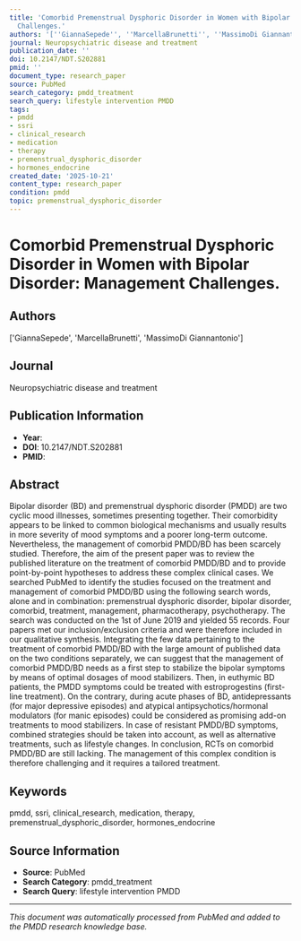 ```yaml
---
title: 'Comorbid Premenstrual Dysphoric Disorder in Women with Bipolar Disorder: Management
  Challenges.'
authors: '[''GiannaSepede'', ''MarcellaBrunetti'', ''MassimoDi Giannantonio'']'
journal: Neuropsychiatric disease and treatment
publication_date: ''
doi: 10.2147/NDT.S202881
pmid: ''
document_type: research_paper
source: PubMed
search_category: pmdd_treatment
search_query: lifestyle intervention PMDD
tags:
- pmdd
- ssri
- clinical_research
- medication
- therapy
- premenstrual_dysphoric_disorder
- hormones_endocrine
created_date: '2025-10-21'
content_type: research_paper
condition: pmdd
topic: premenstrual_dysphoric_disorder
---
```


# Comorbid Premenstrual Dysphoric Disorder in Women with Bipolar Disorder: Management Challenges.

## Authors
['GiannaSepede', 'MarcellaBrunetti', 'MassimoDi Giannantonio']

## Journal
Neuropsychiatric disease and treatment

## Publication Information
- **Year**: 
- **DOI**: 10.2147/NDT.S202881
- **PMID**: 

## Abstract
Bipolar disorder (BD) and premenstrual dysphoric disorder (PMDD) are two cyclic mood illnesses, sometimes presenting together. Their comorbidity appears to be linked to common biological mechanisms and usually results in more severity of mood symptoms and a poorer long-term outcome. Nevertheless, the management of comorbid PMDD/BD has been scarcely studied. Therefore, the aim of the present paper was to review the published literature on the treatment of comorbid PMDD/BD and to provide point-by-point hypotheses to address these complex clinical cases. We searched PubMed to identify the studies focused on the treatment and management of comorbid PMDD/BD using the following search words, alone and in combination: premenstrual dysphoric disorder, bipolar disorder, comorbid, treatment, management, pharmacotherapy, psychotherapy. The search was conducted on the 1st of June 2019 and yielded 55 records. Four papers met our inclusion/exclusion criteria and were therefore included in our qualitative synthesis. Integrating the few data pertaining to the treatment of comorbid PMDD/BD with the large amount of published data on the two conditions separately, we can suggest that the management of comorbid PMDD/BD needs as a first step to stabilize the bipolar symptoms by means of optimal dosages of mood stabilizers. Then, in euthymic BD patients, the PMDD symptoms could be treated with estroprogestins (first-line treatment). On the contrary, during acute phases of BD, antidepressants (for major depressive episodes) and atypical antipsychotics/hormonal modulators (for manic episodes) could be considered as promising add-on treatments to mood stabilizers. In case of resistant PMDD/BD symptoms, combined strategies should be taken into account, as well as alternative treatments, such as lifestyle changes. In conclusion, RCTs on comorbid PMDD/BD are still lacking. The management of this complex condition is therefore challenging and it requires a tailored treatment.

## Keywords
pmdd, ssri, clinical_research, medication, therapy, premenstrual_dysphoric_disorder, hormones_endocrine

## Source Information
- **Source**: PubMed
- **Search Category**: pmdd_treatment
- **Search Query**: lifestyle intervention PMDD

---
*This document was automatically processed from PubMed and added to the PMDD research knowledge base.*
